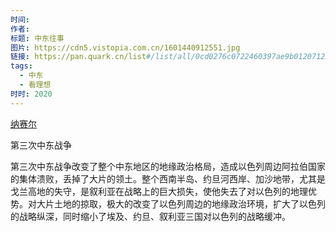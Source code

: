 ```yaml
---
时间: 
作者: 
标题: 中东往事
图片: https://cdn5.vistopia.com.cn/1601440912551.jpg
链接: https://pan.quark.cn/list#/list/all/0cd0276c0722460397ae9b0120712284-00%E6%B1%9F%E9%B9%8F%E5%88%A9/20da2e80bd1d4dcbbb4f09d6ec599bf0-03_%E5%BD%B1%E8%A7%86_%E4%B9%A6%E7%B1%8D_%E6%BC%AB%E7%94%BB_%E9%9F%B3%E4%B9%90/29539d6e96484745a1bf9ea7cc22b524-%E7%9C%8B%E7%90%86%E6%83%B3/b978c42e5bf34e389d5232c96f0eb9a1-%E5%8A%A0%E5%B7%9E101/0cf02ed4ea5f46ec8613ebd4e2fcaffb-%E4%B8%AD%E4%B8%9C
tags:
  - 中东
  - 看理想
时时: 2020
---
```



[纳赛尔](纳赛尔.md)

第三次中东战争

第三次中东战争改变了整个中东地区的地缘政治格局，造成以色列周边阿拉伯国家的集体溃败，丢掉了大片的领土。整个西南半岛、约旦河西岸、加沙地带，尤其是戈兰高地的失守，是叙利亚在战略上的巨大损失，使他失去了对以色列的地理优势。对大片土地的掠取，极大的改变了以色列周边的地缘政治环境，扩大了以色列的战略纵深，同时缩小了埃及、约旦、叙利亚三国对以色列的战略缓冲。